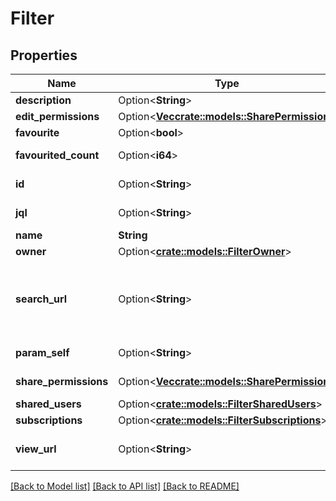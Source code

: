 # Filter

## Properties

Name | Type | Description | Notes
------------ | ------------- | ------------- | -------------
**description** | Option<**String**> | A description of the filter. | [optional]
**edit_permissions** | Option<[**Vec<crate::models::SharePermission>**](SharePermission.md)> | The groups and projects that can edit the filter. | [optional]
**favourite** | Option<**bool**> | Whether the filter is selected as a favorite. | [optional]
**favourited_count** | Option<**i64**> | The count of how many users have selected this filter as a favorite, including the filter owner. | [optional][readonly]
**id** | Option<**String**> | The unique identifier for the filter. | [optional][readonly]
**jql** | Option<**String**> | The JQL query for the filter. For example, *project = SSP AND issuetype = Bug*. | [optional]
**name** | **String** | The name of the filter. Must be unique. | 
**owner** | Option<[**crate::models::FilterOwner**](Filter_owner.md)> |  | [optional]
**search_url** | Option<**String**> | A URL to view the filter results in Jira, using the [Search for issues using JQL](#api-rest-api-3-filter-search-get) operation with the filter's JQL string to return the filter results. For example, *https://your-domain.atlassian.net/rest/api/3/search?jql=project+%3D+SSP+AND+issuetype+%3D+Bug*. | [optional][readonly]
**param_self** | Option<**String**> | The URL of the filter. | [optional][readonly]
**share_permissions** | Option<[**Vec<crate::models::SharePermission>**](SharePermission.md)> | The groups and projects that the filter is shared with. | [optional]
**shared_users** | Option<[**crate::models::FilterSharedUsers**](Filter_sharedUsers.md)> |  | [optional]
**subscriptions** | Option<[**crate::models::FilterSubscriptions**](Filter_subscriptions.md)> |  | [optional]
**view_url** | Option<**String**> | A URL to view the filter results in Jira, using the ID of the filter. For example, *https://your-domain.atlassian.net/issues/?filter=10100*. | [optional][readonly]

[[Back to Model list]](../README.md#documentation-for-models) [[Back to API list]](../README.md#documentation-for-api-endpoints) [[Back to README]](../README.md)


